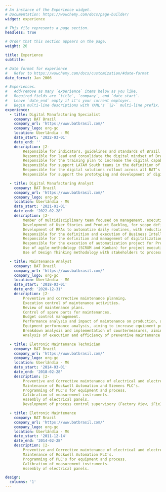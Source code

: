 ```yaml
---
# An instance of the Experience widget.
# Documentation: https://wowchemy.com/docs/page-builder/
widget: experience

# This file represents a page section.
headless: true

# Order that this section appears on the page.
weight: 20

title: Experience
subtitle:

# Date format for experience
#   Refer to https://wowchemy.com/docs/customization/#date-format
date_format: Jan 2006

# Experiences.
#   Add/remove as many `experience` items below as you like.
#   Required fields are `title`, `company`, and `date_start`.
#   Leave `date_end` empty if it's your current employer.
#   Begin multi-line descriptions with YAML's `|2-` multi-line prefix.
experience:
  - title: Digital Manufacturing Specialist
    company: BAT Brazil
    company_url: 'https://www.batbrasil.com/'
    company_logo: org-gc
    location: Uberlândia - MG
    date_start: '2022-03-01'
    date_end: ''
    description: |2-
        Responsible for indicators, guidelines and standards of Brazil factory's Digital Manufacturing area.
        Responsible for lead and consolidate the digital mindset of Brazil factory.
        Responsible for the training plan to increase the digital capabilities of employees.
        Responsible for support LATAM South teams in the definition of a roadmap for their digital transformation.
        Responsible for the digital solutions rollout across all BAT’s sites.
        Responsible for support the prototyping and development of digital solutions.

  - title: Digital Manufacturing Analyst
    company: BAT Brazil
    company_url: 'https://www.batbrasil.com/'
    company_logo: org-gc
    location: Uberlândia - MG
    date_start: '2021-01-01'
    date_end: '2022-02-28'
    description: |2-
        Member of multidisciplinary team focused on management, execution and prospection of innovation projects.
        Development of User Stories and Product Backlog, for scope definition of projects across manufacturing.
        Development of RPAs to automatize daily routines, with reduction of 40 hours per month of activities.
        Responsible for the definition and execution of Business Intelligence project for Human Resources area.
        Responsible for the definition and management of digitalization project for Production Planning area.
        Responsible for the execution of automatization project for Production Performance area.
        Use of agile methodology (SCRUM and Kanban) for project execution, and waterfall for project management.
        Use of Design Thinking methodology with stakeholders to process mapping, problem definition and activities scope.

  - title: Maintenance Analyst
    company: BAT Brazil
    company_url: 'https://www.batbrasil.com/'
    company_logo: org-gc
    location: Uberlândia - MG
    date_start: '2018-03-01'
    date_end: '2020-12-31'
    description: |2-
        Preventive and corrective maintenance planning.
        Execution control of maintenance activities.
        Review of maintenance plans.
        Control of spare parts for maintenances.
        Budget control management.
        Performance analysis and impact of maintenance on production, aiming increase maintenance reliability.
        Equipment performance analysis, aiming to increase equipment productivity and efficiency.
        Breakdown analysis and implementation of countermeasures, aiming to eliminate equipment unavailability.
        Analysis of execution and efficiency of preventive maintenance orders.

  - title: Eletronic Maintenance Technician
    company: BAT Brazil
    company_url: 'https://www.batbrasil.com/'
    company_logo: org-gc
    location: Uberlândia - MG
    date_start: '2014-03-01'
    date_end: '2018-02-28'
    description: |2-
        Preventive and Corrective maintenance of electrical and electronic equipment.
        Maintenance of Rockwell Automation and Siemens PLC's.
        Programming of PLC's for equipment and process.
        Calibration of measurement instruments.
        Assembly of electrical panels.
        Development of process control supervisory (Factory View, iFix).

  - title: Eletronic Maintenance 
    company: BAT Brazil
    company_url: 'https://www.batbrasil.com/'
    company_logo: org-gc
    location: Uberlândia - MG
    date_start: '2011-12-14'
    date_end: '2014-02-28'
    description: |2-
        Preventive and Corrective maintenance of electrical and electronic equipment.
        Maintenance of Rockwell Automation PLC's.
        Programming of PLC's for equipment and process.
        Calibration of measurement instruments.
        Assembly of electrical panels.

design:
  columns: '1'
---
```

